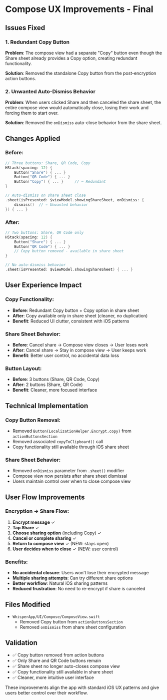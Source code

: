 # Compose UX Improvements - Final

## Issues Fixed

### 1. Redundant Copy Button
**Problem**: The compose view had a separate "Copy" button even though the Share sheet already provides a Copy option, creating redundant functionality.

**Solution**: Removed the standalone Copy button from the post-encryption action buttons.

### 2. Unwanted Auto-Dismiss Behavior  
**Problem**: When users clicked Share and then canceled the share sheet, the entire compose view would automatically close, losing their work and forcing them to start over.

**Solution**: Removed the `onDismiss` auto-close behavior from the share sheet.

## Changes Applied

### Before:
```swift
// Three buttons: Share, QR Code, Copy
HStack(spacing: 12) {
    Button("Share") { ... }
    Button("QR Code") { ... }  
    Button("Copy") { ... }     // ← Redundant
}

// Auto-dismiss on share sheet close
.sheet(isPresented: $viewModel.showingShareSheet, onDismiss: {
    dismiss()  // ← Unwanted behavior
}) { ... }
```

### After:
```swift
// Two buttons: Share, QR Code only
HStack(spacing: 12) {
    Button("Share") { ... }
    Button("QR Code") { ... }
    // Copy button removed - available in share sheet
}

// No auto-dismiss behavior
.sheet(isPresented: $viewModel.showingShareSheet) { ... }
```

## User Experience Impact

### Copy Functionality:
- **Before**: Redundant Copy button + Copy option in share sheet
- **After**: Copy available only in share sheet (cleaner, no duplication)
- **Benefit**: Reduced UI clutter, consistent with iOS patterns

### Share Sheet Behavior:
- **Before**: Cancel share → Compose view closes → User loses work
- **After**: Cancel share → Stay in compose view → User keeps work
- **Benefit**: Better user control, no accidental data loss

### Button Layout:
- **Before**: 3 buttons (Share, QR Code, Copy)
- **After**: 2 buttons (Share, QR Code)
- **Benefit**: Cleaner, more focused interface

## Technical Implementation

### Copy Button Removal:
- Removed `Button(LocalizationHelper.Encrypt.copy)` from `actionButtonsSection`
- Removed associated `copyToClipboard()` call
- Copy functionality still available through iOS share sheet

### Share Sheet Behavior:
- Removed `onDismiss` parameter from `.sheet()` modifier
- Compose view now persists after share sheet dismissal
- Users maintain control over when to close compose view

## User Flow Improvements

### Encryption → Share Flow:
1. **Encrypt message** ✓
2. **Tap Share** ✓  
3. **Choose sharing option** (including Copy) ✓
4. **Cancel or complete sharing** ✓
5. **Return to compose view** ✓ (NEW: stays open)
6. **User decides when to close** ✓ (NEW: user control)

### Benefits:
- **No accidental closure**: Users won't lose their encrypted message
- **Multiple sharing attempts**: Can try different share options
- **Better workflow**: Natural iOS sharing patterns
- **Reduced frustration**: No need to re-encrypt if share is canceled

## Files Modified
- `WhisperApp/UI/Compose/ComposeView.swift`
  - Removed Copy button from `actionButtonsSection`
  - Removed `onDismiss` from share sheet configuration

## Validation
- ✅ Copy button removed from action buttons
- ✅ Only Share and QR Code buttons remain
- ✅ Share sheet no longer auto-closes compose view
- ✅ Copy functionality still available in share sheet
- ✅ Cleaner, more intuitive user interface

These improvements align the app with standard iOS UX patterns and give users better control over their workflow.